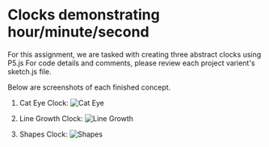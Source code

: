 # Clocks demonstrating hour/minute/second

For this assignment, we are tasked with creating three abstract clocks using P5.js
For code details and comments, please review each project varient's sketch.js file.

Below are screenshots of each finished concept.

1. Cat Eye Clock:
![Cat Eye](/images/cateye.png "screenshot")


2. Line Growth Clock:
![Line Growth](/images/linegrowth.png "screenshot")


3. Shapes Clock:
![Shapes](/images/shapesclock.png "screenshot")
